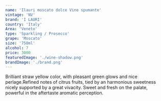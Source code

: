```yaml
---
name: 'Ilauri moscato dolce Vino spumante'
vintage: 'NV'
brand: 'I LAURI'
country: 'Italy'
Area: 'Veneto'
type: 'Sparkling / Prosecco'
grape: 'Moscato'
size: '750ml'
alcohol: 7
price: 3000
featuredImage: './wine-shadow.png'
brandImage: './brand.png'
---
```


Brilliant straw yellow color, with pleasant
green glows and nice perlage.Refined notes of citrus fruits, tied by an
harmonious sweetness nicely supported by
a great vivacity. Sweet and fresh on the palate, powerful in
the aftertaste aromatic perception.
